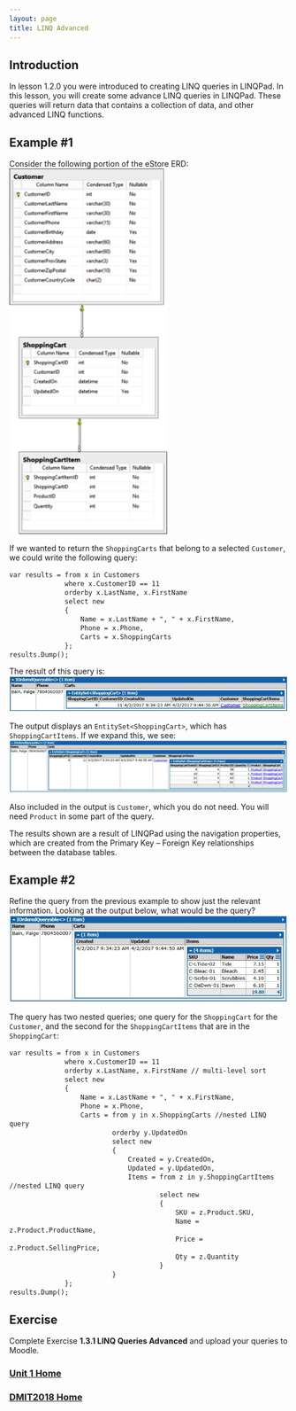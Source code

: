 ```yaml
---
layout: page
title: LINQ Advanced
---
```


## Introduction
In lesson 1.2.0 you were introduced to creating LINQ queries in LINQPad. In this lesson, you will create some advance LINQ queries in LINQPad. These queries will return data that contains a collection of data, and other advanced LINQ functions.

## Example #1
Consider the following portion of the eStore ERD:<br>
![linq-adv-01](files/linq-adv-01.jpg)

If we wanted to return the `ShoppingCarts` that belong to a selected `Customer`, we could write the following query:

```
var results = from x in Customers
              where x.CustomerID == 11
              orderby x.LastName, x.FirstName
			  select new
			  {
				  Name = x.LastName + ", " + x.FirstName,
				  Phone = x.Phone,
				  Carts = x.ShoppingCarts
			  };
results.Dump();
```

The result of this query is:<br>![linq-adv-02](files/linq-adv-02.jpg)

The output displays an `EntitySet<ShoppingCart>`, which has  `ShoppingCartItems`. If we expand this, we see:<br>
![linq-adv-03](files/linq-adv-03.jpg)

Also included in the output is `Customer`, which you do not need. You will need `Product` in some part of the query.

The results shown are a result of LINQPad using the navigation properties, which are created from the Primary Key – Foreign Key relationships between the database tables.

## Example #2
Refine the query from the previous example to show just the relevant information. Looking at the output below, what would be the query?<br>
![linq-adv-04](files/linq-adv-04.jpg)

The query has two nested queries; one query for the `ShoppingCart` for the `Customer`, and the second for the `ShoppingCartItems` that are in the `ShoppingCart`:

```
var results = from x in Customers
              where x.CustomerID == 11
              orderby x.LastName, x.FirstName // multi-level sort
              select new
              {
                  Name = x.LastName + ", " + x.FirstName,
                  Phone = x.Phone,
                  Carts = from y in x.ShoppingCarts //nested LINQ query
                          orderby y.UpdatedOn
                          select new
                          {
                              Created = y.CreatedOn,
                              Updated = y.UpdatedOn,
                              Items = from z in y.ShoppingCartItems //nested LINQ query
                                      select new
                                      {
                                          SKU = z.Product.SKU,
                                          Name = z.Product.ProductName,
                                          Price = z.Product.SellingPrice,
                                          Qty = z.Quantity
                                      }
                          } 
              };
results.Dump();
```

## Exercise
Complete Exercise **1.3.1 LINQ Queries Advanced** and upload your queries to Moodle.

### [Unit 1 Home](linq.md)
### [DMIT2018 Home](../)
